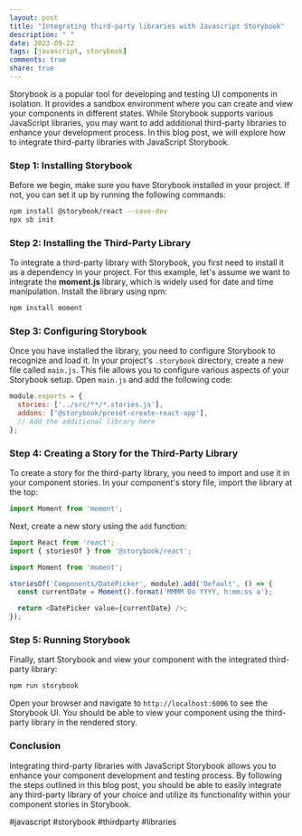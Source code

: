 ```yaml
---
layout: post
title: "Integrating third-party libraries with Javascript Storybook"
description: " "
date: 2023-09-22
tags: [javascript, storybook]
comments: true
share: true
---
```


Storybook is a popular tool for developing and testing UI components in isolation. It provides a sandbox environment where you can create and view your components in different states. While Storybook supports various JavaScript libraries, you may want to add additional third-party libraries to enhance your development process. In this blog post, we will explore how to integrate third-party libraries with JavaScript Storybook.

### Step 1: Installing Storybook

Before we begin, make sure you have Storybook installed in your project. If not, you can set it up by running the following commands:

```bash
npm install @storybook/react --save-dev
npx sb init
```

### Step 2: Installing the Third-Party Library

To integrate a third-party library with Storybook, you first need to install it as a dependency in your project. For this example, let's assume we want to integrate the **moment.js** library, which is widely used for date and time manipulation. Install the library using npm:

```bash
npm install moment
```

### Step 3: Configuring Storybook

Once you have installed the library, you need to configure Storybook to recognize and load it. In your project's `.storybook` directory, create a new file called `main.js`. This file allows you to configure various aspects of your Storybook setup. Open `main.js` and add the following code:

```javascript
module.exports = {
  stories: ['../src/**/*.stories.js'],
  addons: ['@storybook/preset-create-react-app'],
  // Add the additional library here
};
```

### Step 4: Creating a Story for the Third-Party Library

To create a story for the third-party library, you need to import and use it in your component stories. In your component's story file, import the library at the top:

```javascript
import Moment from 'moment';
```

Next, create a new story using the `add` function:

```javascript
import React from 'react';
import { storiesOf } from '@storybook/react';

import Moment from 'moment';

storiesOf('Components/DatePicker', module).add('Default', () => {
  const currentDate = Moment().format('MMMM Do YYYY, h:mm:ss a');

  return <DatePicker value={currentDate} />;
});
```

### Step 5: Running Storybook

Finally, start Storybook and view your component with the integrated third-party library:

```bash
npm run storybook
```

Open your browser and navigate to `http://localhost:6006` to see the Storybook UI. You should be able to view your component using the third-party library in the rendered story.

### Conclusion

Integrating third-party libraries with JavaScript Storybook allows you to enhance your component development and testing process. By following the steps outlined in this blog post, you should be able to easily integrate any third-party library of your choice and utilize its functionality within your component stories in Storybook.

#javascript #storybook #thirdparty #libraries